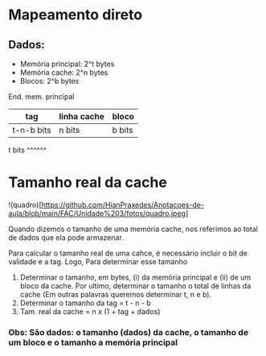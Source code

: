 # Mapeamento direto

## Dados:

- Memória principal: 2^t bytes
- Memória cache: 2^n bytes
- Blocos: 2^b bytes


End. mem. principal

tag|linha cache|bloco
--- | --- | ---
t-n-b bits|n bits|b bits

t bits ^^^^^^

# Tamanho real da cache

!(quadro)[https://github.com/HianPraxedes/Anotacoes-de-aula/blob/main/FAC/Unidade%203/fotos/quadro.jpeg]

Quando dizemos o tamanho de uma memória cache, nos referimos ao total de dados que ela pode armazenar.

Para calcular o tamanho real de uma cahce, é necessário incluir o bit de validade e a tag. Logo, Para determinar esse tamanho

1) Determinar o tamanho, em bytes, (i) da memória principal e (ii) de um bloco da cache. Por ultimo, determinar o tamanho o total de linhas da cache (Em outras palavras queremos determinar t, n e b).
2) Determinar o tamanho da tag = t - n - b
3) Tam. real da cache = n x (1 + tag + dados)

### Obs: São dados: o tamanho (dados) da cache, o tamanho de um bloco e o tamanho a memória principal